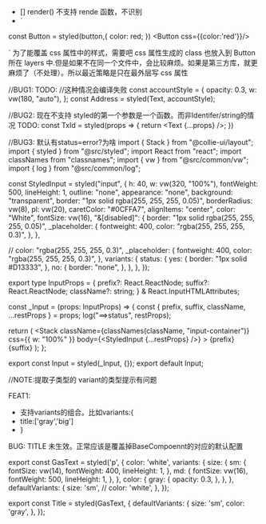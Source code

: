 - [] render(<App/>) 不支持 rende 函数，不识别
- `

const Button = styled(button,{ color: red; }) <Button css={{color:'red'}}/>

` 为了能覆盖 css 属性中的样式，需要吧 css 属性生成的 class 也放入到 Button 所在 layers 中.但是如果不在同一个文件中，会比较麻烦。如果是第三方库，就更麻烦了（不处理）。所以最近策略是只在最外层写 css 属性

//BUG1: TODO: //这种情况会编译失败 const accountStyle = { opacity: 0.3, w: vw(180, "auto"), }; const Address = styled(Text, accountStyle);

//BUG2: 现在不支持 styled的第一个参数是一个函数。而非Identifer/string的情况
TODO: const TxId = styled(props => { return <Text {...props} />; })

//BUG3: 默认有status=error?为啥
import { Stack } from "@collie-ui/layout";
import { styled } from "@src/styled";
import React from "react";
import classNames from "classnames";
import { vw } from "@src/common/vw";
import { log } from "@src/common/log";

const StyledInput = styled("input", {
  h: 40,
  w: vw(320, "100%"),
  fontWeight: 500,
  lineHeight: 1,
  outline: "none",
  appearance: "none",
  background: "transparent",
  border: "1px solid rgba(255, 255, 255, 0.05)",
  borderRadius: vw(8),
  pl: vw(20),
  caretColor: "#0CFFA7",
  alignItems: "center",
  color: "White",
  fontSize: vw(16),
  "&[disabled]": {
    border: "1px solid rgba(255, 255, 255, 0.05)",
    _placeholder: {
      fontweight: 400,
      color: "rgba(255, 255, 255, 0.3)",
    },
  },

  // color: "rgba(255, 255, 255, 0.3)",
  _placeholder: {
    fontweight: 400,
    color: "rgba(255, 255, 255, 0.3)",
  },
  variants: {
    status: {
      yes: {
        border: "1px solid #D13333",
      },
      no: {
        border: "none",
      },
    },
  },
});

export type InputProps = {
  prefix?: React.ReactNode;
  suffix?: React.ReactNode;
  className?: string;
} & React.InputHTMLAttributes<HTMLInputElement>;

const _Input = (props: InputProps) => {
  const { prefix, suffix, className, ...restProps } = props;
  log("==>status", restProps);

  return (
    <Stack
      className={classNames(className, "input-container")}
      css={{ w: "100%" }}
      body={<StyledInput {...restProps} />}
    >
      {prefix}
      {suffix}
    </Stack>
  );
};

export const Input = styled(_Input, {});
export default Input;

//NOTE:提取子类型的 variant的类型提示有问题


FEAT1:
- 支持variants的组合。比如variants:{
- title:['gray','big']
- }

BUG: TITLE 未生效。正常应该是覆盖掉BaseCompoennt的对应的默认配置

export const GasText = styled('p', {
  color: 'white',
  variants: {
    size: {
      sm: {
        fontSize: vw(14),
        fontWeight: 400,
        lineHeight: 1,
      },
      md: {
        fontSize: vw(16),
        fontWeight: 500,
        lineHeight: 1,
      },
    },
    color: {
      gray: {
        opacity: 0.3,
      },
    },
  },
  defaultVariants: {
    size: 'sm',
    // color: 'white',
  },
});

export const Title = styled(GasText, {
  defaultVariants: {
    size: 'sm',
    color: 'gray',
  },
});
